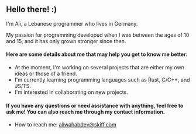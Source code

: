 ## Hello there! :)

I'm Ali, a Lebanese programmer who lives in Germany. 

My passion for programming developed when I was between the ages of 10 and 15, and it has only grown stronger since then.

#### Here are some details about me that may help you get to know me better:
- At the moment, I'm working on several projects that are either my own ideas or those of a friend.
- I'm currently learning programming languages such as Rust, C/C++, and JS/TS.
- I'm interested in collaborating on new projects.

#### If you have any questions or need assistance with anything, feel free to ask me! You can also reach me through my contact information.
- How to reach me: aliwahabdev@skiff.com
